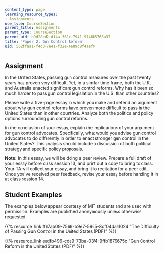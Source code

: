 ```yaml
---
content_type: page
learning_resource_types:
- Assignments
ocw_type: CourseSection
parent_title: Assignments
parent_type: CourseSection
parent_uid: b9d28ed2-d14a-361e-7941-9746b5768a37
title: 'Paper 2: Gun Control Reform'
uid: 562ffaa1-f4d3-7e41-f32e-6e89c8f4aef9
---
```


Assignment
----------

In the United States, passing gun control measures over the past twenty years has proven very difficult. Yet, in a similar time frame, both the U.K. and Australia enacted significant gun control reforms. Why has it been so much harder to pass gun control legislation in the U.S. than other countries?

Please write a five-page essay in which you make and defend an argument about why gun control reforms have proven more difficult to pass in the United States than in other countries. Analyze both the politics and policy options surrounding gun control reforms.

In the conclusion of your essay, explain the implications of your argument for gun control advocates. Specifically, what would you advise gun control advocates to do differently in order to enact stronger gun control in the United States? This analysis should include a discussion of both political strategy and specific policy proposals.

**Note:** In this essay, we will be doing a peer review. Prepare a full draft of your essay before class session 13, and print out a copy to bring to class. Your TA will collect your essay, and bring it to recitation for a peer edit. Once you've received peer feedback, revise your essay before handing it in at class session 14.

Student Examples
----------------

The examples below appear courtesy of MIT students and are used with permission. Examples are published anonymously unless otherwise requested.

{{% resource_link ff67ab09-7569-b9e7-5965-8cf04daa1024 "The Difficulty of Passing Gun Control in the United States (PDF)" %}}

{{% resource_link eadfb496-cde9-73ba-03f4-9ffb1879675c "Gun Control Reform in the United States (PDF)" %}}